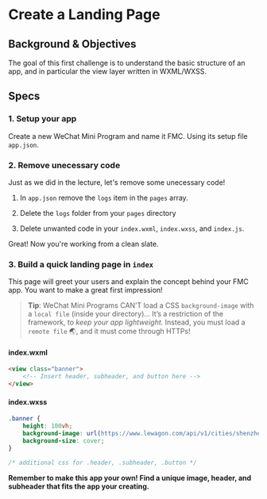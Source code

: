 # Create a Landing Page

## Background & Objectives

The goal of this first challenge is to understand the basic structure of an app, and in particular the view layer written in WXML/WXSS.

## Specs

### 1. Setup your app

Create a new WeChat Mini Program and name it FMC. Using its setup file `app.json`.

### 2. Remove unecessary code

Just as we did in the lecture, let's remove some unecessary code!

1. In `app.json` remove the `logs` item in the `pages` array.

2. Delete the `logs` folder from your `pages` directory

3. Delete unwanted code in your `index.wxml`, `index.wxss`, and `index.js`.

Great! Now you're working from a clean slate. 

### 3. Build a quick landing page in `index`

This page will greet your users and explain the concept behind your FMC app. You want to make a great first impression!

> **Tip**: WeChat Mini Programs CAN’T load a CSS `background-image` with a `local file` (inside your directory)...
It’s a restriction of the framework, to *keep your app lightweight.* Instead, you must load a `remote file` 🌏, and it must come through HTTPs!

#### index.wxml

```html
<view class="banner">
    <!-- Insert header, subheader, and button here -->
</view>
```

#### index.wxss

```css
.banner {
    height: 100vh;
    background-image: url(https://www.lewagon.com/api/v1/cities/shenzhen/cover?width=1200);
    background-size: cover;
}

/* additional css for .header, .subheader, .button */
```

**Remember to make this app your own! Find a unique image, header, and subheader that fits the app your creating.**